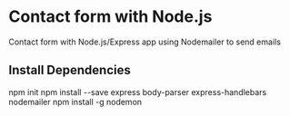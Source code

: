 # Contact form with Node.js

Contact form with Node.js/Express app using Nodemailer to send emails

## Install Dependencies

npm init
npm install --save express body-parser express-handlebars nodemailer
npm install -g nodemon
